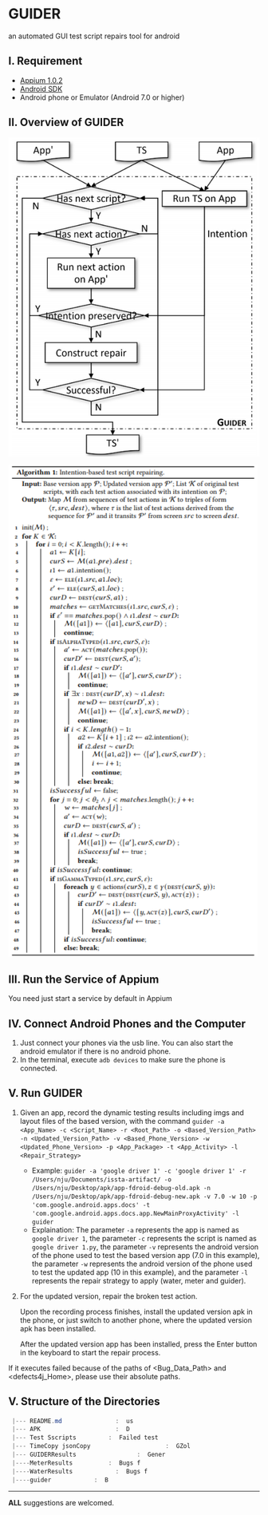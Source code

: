 # GUIDER
an automated GUI test script repairs tool for android


I. Requirement
--------------
 - [Appium 1.0.2](https://github.com/appium/appium-desktop/releases/tag/v1.0.2-beta.2)
 - [Android SDK](https://developer.android.com/studio)
 - Android phone or Emulator (Android 7.0 or higher)
 
II. Overview of GUIDER
--------------------

![The overview bug fixing process with GUIDER.\label{step}](./figure/tool.png)

<img src="./figure/algorithm.png" width="500">


III. Run the Service of Appium
---------------------------
You need just start a service by default in Appium


 IV. Connect Android Phones and the Computer 
 ------------
 1. Just connect your phones via the usb line. You can also start the android emulator if there is no android phone.
 2. In the terminal, execute `adb devices` to make sure the phone is connected.
   
 
 V. Run GUIDER
 ------------
1. Given an app, record the dynamic testing results including imgs and layout files of the based version, with the command `guider -a <App_Name> -c <Script_Name> -r <Root_Path> -o <Based_Version_Path> -n <Updated_Version_Path> -v <Based_Phone_Version> -w <Updated_Phone_Version> -p <App_Package> -t <App_Activity> -l <Repair_Strategy>`
	- Example:  `guider -a 'google driver 1' -c 'google driver 1' -r /Users/nju/Documents/issta-artifact/ -o /Users/nju/Desktop/apk/app-fdroid-debug-old.apk -n /Users/nju/Desktop/apk/app-fdroid-debug-new.apk -v 7.0 -w 10 -p 'com.google.android.apps.docs' -t 'com.google.android.apps.docs.app.NewMainProxyActivity' -l guider`
	- Explaination: The parameter `-a` represents the app is named as `google driver 1`, the parameter `-c` represents the script is named as `google driver 1.py`, the parameter `-v` represents the android version of the phone used to test the based version app (7.0 in this example), the parameter `-w` represents the android version of the phone used to test the updated app (10 in this example), and the parameter `-l` represents the repair strategy to apply (water, meter and guider).
2. For the updated version, repair the broken test action.
	
	Upon the recording process finishes, install the updated version apk in the phone, or just switch to another phone, where the updated version apk has been installed.
	
	After the updated version app has been installed, press the Enter button in the keyboard to start the repair process.
	
	

	
 If it executes failed because of the paths of <Bug_Data_Path> and <defects4j_Home>, please use their absolute paths.
 
 
 V. Structure of the Directories
 -------------------------------
 ```powershell
  |--- README.md               :  us
  |--- APK                     :  D
  |--- Test Sscripts         :  Failed test
  |--- TimeCopy jsonCopy                     :  GZol
  |--- GUIDERResults                 :  Gener
  |----MeterResults          :  Bugs f
  |----WaterResults            :  Bugs f
  |----guider            :  B
```

----

__ALL__ suggestions are welcomed.


